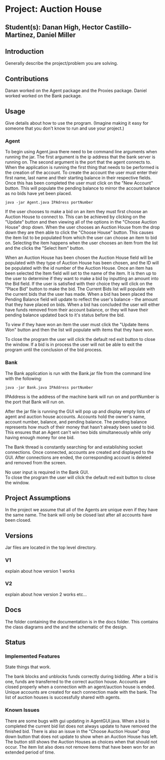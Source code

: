 # Project: Auction House
## Student(s): Danan High, Hector Castillo-Martinez, Daniel Miller

## Introduction
Generally describe the project/problem you are solving.

## Contributions
Danan worked on the Agent package and the Proxies package. 
Daniel worked worked on the Bank package.

## Usage
Give details about how to use the program. (Imagine making it easy for someone that you don't know to run and use your project.)
### Agent
To begin using Agent.java there need to be command line arguments when running the jar. The first argument is the ip address that the bank server is running on. 
The second argument is the port that the agent connects to. When the application is running the first thing that needs to be performed is the creation of the account.
To create the account the user must enter their first name, last name and their starting balance in their respective fields. Once this has been completed
the user must click on the "New Account" button. This will populate the pending balance to mirror the account balance as no bids have yet been placed.

    java -jar Agent.java IPAdress portNumber

If the user chooses to make a bid on an item they must first choose an Auction House to connect to. This can be achieved by clicking on the "Update" button and then 
viewing all of the options in the "Choose Auction House" drop down. When the user chooses an Auction House from the drop down they are then able to click the 
"Choose House" button. This causes the item list to be populated from which the user can choose an item to bid on. 
Selecting the item happens when the user chooses an item from the list and the clicks the "Select Item" button. 

When an Auction House has been chosen the Auction House field will be populated with they type of Auction House has been chosen, and the ID will be populated
with the id number of the Auction House. Once an item has been selected the Item field will set to the name of the item. It is then up to the user 
to determine if they want to make a bid by inputting an amount into the Bid field. If the user is satisfied with their choice they will click on the 
"Place Bid" button to make the bid. The Current Bids list will populate with the current bids that the user has made. 
When a bid has been placed the Pending Balance field will update to reflect the user's balance - the amount that they have placed on bids.
When a bid has concluded the user will either have funds removed from their account balance, or they will have their 
pending balance updated back to it's status before the bid.

To view if they have won an item the user must click the "Update Items Won" button and then the list will populate with items that they have won.

To close the program the user will click the default red exit button to close the window. If a bid is in process the user will not be able to exit the program
until the conclusion of the bid process.

### Bank
The Bank application is run with the Bank.jar file from the command line with the following:

    java -jar Bank.java IPAddress portNumber
    
IPAddress is the address of the machine bank will run on and portNumber is the port that Bank will run on.

After the jar file is running the GUI will pop up and display empty lists of agent and auction house accounts.
Accounts hold the owner's name, account number, balance, and pending balance. The pending balance represents how much of their money that 
hasn't already been used to bid. This ensures that an Agent can't win two bids simultaneously while only having enough money for one bid.

The Bank thread is constantly searching for and establishing socket connections. Once connected, accounts are created and displayed to the GUI.
After connections are ended, the corresponding account is deleted and removed from the screen.

No user input is required in the Bank GUI.     
To close the program the user will click the default red exit button to close the window. 

## Project Assumptions
In the project we assume that all of the Agents are unique even if they have the same name. 
The bank will only be closed last after all accounts have been closed.

## Versions
Jar files are located in the top level directory.
### V1
explain about how version 1 works
### V2
explain about how version 2 works etc...

## Docs
The folder containing the documentation is in the docs folder. This contains the class diagrams and the 
and the schematic of the design.

## Status
### Implemented Features
State things that work.


The bank blocks and unblocks funds correctly during bidding. After a bid is one, funds are transferred to the correct auction house.
Accounts are closed properly when a connection with an agent/auction house is ended. Unique accounts are created for each connection made with the bank.
The list of auction houses is successfully shared with agents. 

### Known Issues
There are some bugs with gui updating in AgentGUI.java. When a bid is completed the current bid list does not always
update to have removed the finished bid. There is also an issue in the "Choose Auction House" drop down button that does not update 
to show when an Auction House has left. The button still shows the Auction Houses as choices when that should not occur. The item list also 
does not remove items that have been won for an extended period of time.

        
    
